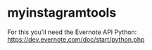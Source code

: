 # myinstagramtools
For this you'll need the Evernote API Python:
https://dev.evernote.com/doc/start/python.php
